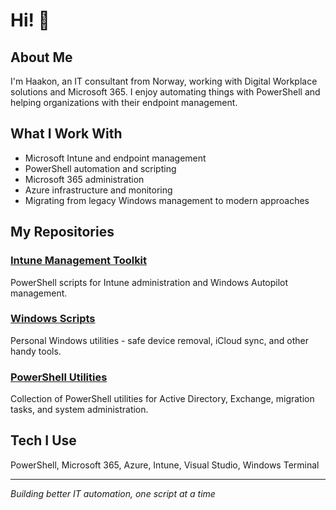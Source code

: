 # Hi! 👋 

## About Me
I'm Haakon, an IT consultant from Norway, working with Digital Workplace solutions and Microsoft 365. I enjoy automating things with PowerShell and helping organizations with their endpoint management.

## What I Work With
- Microsoft Intune and endpoint management
- PowerShell automation and scripting
- Microsoft 365 administration
- Azure infrastructure and monitoring
- Migrating from legacy Windows management to modern approaches

## My Repositories

### **[Intune Management Toolkit](https://github.com/haakonwibe/intune-management-toolkit)**
PowerShell scripts for Intune administration and Windows Autopilot management.

### **[Windows Scripts](https://github.com/haakonwibe/windows-scripts)**
Personal Windows utilities - safe device removal, iCloud sync, and other handy tools.

### **[PowerShell Utilities](https://github.com/haakonwibe/powershell-utilities)**
Collection of PowerShell utilities for Active Directory, Exchange, migration tasks, and system administration.

## Tech I Use
PowerShell, Microsoft 365, Azure, Intune, Visual Studio, Windows Terminal

---
*Building better IT automation, one script at a time*
